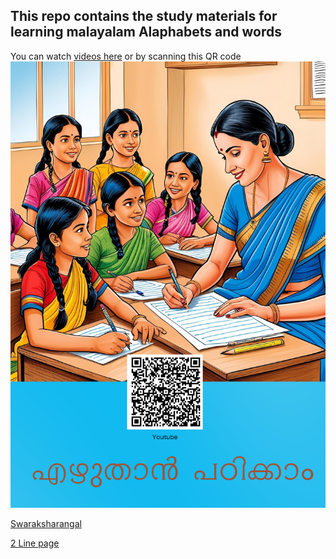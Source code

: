 ## This repo contains the study materials for learning malayalam Alaphabets and words

You can watch [videos here](https://www.youtube.com/playlist?list=PLia1f8x4BobQ3DgOCfggqH-7vi0JXpgms)  or by scanning this QR code 
![Alt text](assets/image1.png)

[Swaraksharangal](Swaraksharangal.pdf)

[2 Line page](linepage.pdf)
